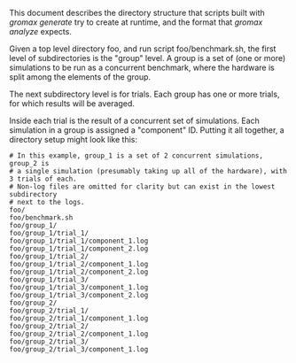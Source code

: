 This document describes the directory structure that scripts built with
*gromax generate* try to create at runtime, and the format that *gromax analyze*
expects. 

Given a top level directory foo, and run script foo/benchmark.sh, the first
level of subdirectories is the "group" level. A group is a set of (one or more) 
simulations to be run as a concurrent benchmark, where the hardware is split among 
the elements of the group.

The next subdirectory level is for trials. Each group has one or more trials, for which
results will be averaged.

Inside each trial is the result of a concurrent set of simulations. Each simulation in a
group is assigned a "component" ID. Putting it all together, a directory setup
might look like this:

```
# In this example, group_1 is a set of 2 concurrent simulations, group_2 is
# a single simulation (presumably taking up all of the hardware), with 3 trials of each.
# Non-log files are omitted for clarity but can exist in the lowest subdirectory
# next to the logs.
foo/
foo/benchmark.sh
foo/group_1/
foo/group_1/trial_1/
foo/group_1/trial_1/component_1.log
foo/group_1/trial_1/component_2.log
foo/group_1/trial_2/
foo/group_1/trial_2/component_1.log
foo/group_1/trial_2/component_2.log
foo/group_1/trial_3/
foo/group_1/trial_3/component_1.log
foo/group_1/trial_3/component_2.log
foo/group_2/
foo/group_2/trial_1/
foo/group_2/trial_1/component_1.log
foo/group_2/trial_2/
foo/group_2/trial_2/component_1.log
foo/group_2/trial_3/
foo/group_2/trial_3/component_1.log
```

